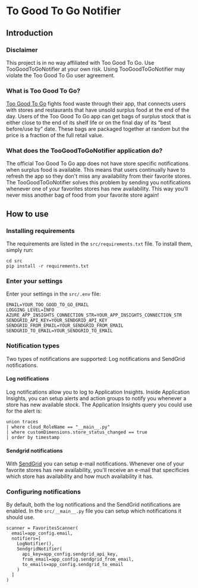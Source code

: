 # To Good To Go Notifier

## Introduction

### Disclaimer
This project is in no way affiliated with Too Good To Go. Use TooGoodToGoNotifier at your own risk. Using TooGoodToGoNotifier may violate the Too Good To Go user agreement.

### What is Too Good To Go?
[Too Good To Go](https://toogoodtogo.com/en-us) fights food waste through their app, that connects users with stores and restaurants that have unsold surplus food at the end of the day. Users of the Too Good To Go app can get bags of surplus stock that is either close to the end of its shelf life or on the final day of its “best before/use by” date. These bags are packaged together at random but the price is a fraction of the full retail value.

### What does the TooGoodToGoNotifier application do?
The official Too Good To Go app does not have store specific notifications when surplus food is available. This means that users continually have to refresh the app so they don't miss any availability from their favorite stores. The TooGoodToGoNotifier solves this problem by sending you notifications whenever one of your favorites stores has new availability. This way you'll never miss another bag of food from your favorite store again!

## How to use
### Installing requirements
The requirements are listed in the `src/requirements.txt` file. To install them, simply run:
```
cd src
pip install -r requirements.txt
```

### Enter your settings
Enter your settings in the `src/.env` file:
```
EMAIL=YOUR_TOO_GOOD_TO_GO_EMAIL
LOGGING_LEVEL=INFO
AZURE_APP_INSIGHTS_CONNECTION_STR=YOUR_APP_INSIGHTS_CONNECTION_STR
SENDGRID_API_KEY=YOUR_SENDGRID_API_KEY
SENDGRID_FROM_EMAIL=YOUR_SENDGRID_FROM_EMAIL
SENDGRID_TO_EMAIL=YOUR_SENDGRID_TO_EMAIL
```

### Notification types
Two types of notifications are supported: Log notifications and SendGrid notifications. 

#### Log notifications
Log notifications allow you to log to Application Insights. Inside Application Insights, you can setup alerts and action groups to notify you whenever a store has new available stock. The Application Insights query you could use for the alert is:
```
union traces
| where cloud_RoleName == "__main__.py"
| where customDimensions.store_status_changed == true
| order by timestamp
```

#### Sendgrid notifications
With [SendGrid](https://sendgrid.com/) you can setup e-mail notifications. Whenever one of your favorite stores has new availability, you'll receive an e-mail that specificies which store has availability and how much availability it has. 

### Configuring notifications
By default, both the log notifications and the SendGrid notifications are enabled. In the `src/__main__.py` file you can setup which notifications it should use. 
```
scanner = FavoritesScanner(
  email=app_config.email,
  notifiers=[
    LogNotifier(),
    SendgridNotifier(
      api_key=app_config.sendgrid_api_key,
      from_email=app_config.sendgrid_from_email,
      to_emails=app_config.sendgrid_to_email
    )
  ]
)
```
